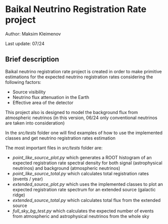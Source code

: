 # Baikal Neutrino Registration Rate project
Author: Maksim Kleimenov

Last update: 07/24

## Brief description

Baikal neutrino registration rate project is created in order to make primitive estimations for the expected neutrino registration rates considering the following factors:
* Source visibility
* Neutrino flux attenuation in the Earth
* Effective area of the detector

This project also is designed to model the background flux from atmospheric neutrinos (in this version, 06/24 only conventional neutrinos are taken into consideration)

In the *src/tests* folder one will find examples of how to use the implemented classes and get neutrino registration rates estimation

The most important files in *src/tests* folder are:
* *point_like_source_plot.py* which generates a ROOT histogram of an expected registration rate spectral density for both signal (astrophysical neutrinos) and background (atmospheric neutrinos) 
* *point_like_source_total.py* which calculates total registration rates (events / year)
* *extended_source_plot.py* which uses the implemented classes to plot an expected registration rate spectrum for an extended source (galactic ridge)
* *extended_source_total.py* which calculates total flux from the extended source
* *full_sky_bg_test.py* which calculates the expected number of events from atmospheric and astrophysical neutrinos from the whole sky
